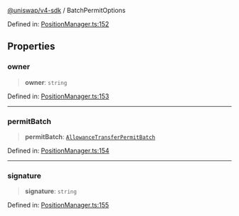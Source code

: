 [@uniswap/v4-sdk](../overview.md) / BatchPermitOptions

Defined in: [PositionManager.ts:152](https://github.com/Uniswap/sdks/blob/9cf6edb2df79338ae58f7ea7ca979c35a8a9bd56/sdks/v4-sdk/src/PositionManager.ts#L152)

## Properties

### owner

> **owner**: `string`

Defined in: [PositionManager.ts:153](https://github.com/Uniswap/sdks/blob/9cf6edb2df79338ae58f7ea7ca979c35a8a9bd56/sdks/v4-sdk/src/PositionManager.ts#L153)

***

### permitBatch

> **permitBatch**: [`AllowanceTransferPermitBatch`](AllowanceTransferPermitBatch.md)

Defined in: [PositionManager.ts:154](https://github.com/Uniswap/sdks/blob/9cf6edb2df79338ae58f7ea7ca979c35a8a9bd56/sdks/v4-sdk/src/PositionManager.ts#L154)

***

### signature

> **signature**: `string`

Defined in: [PositionManager.ts:155](https://github.com/Uniswap/sdks/blob/9cf6edb2df79338ae58f7ea7ca979c35a8a9bd56/sdks/v4-sdk/src/PositionManager.ts#L155)

